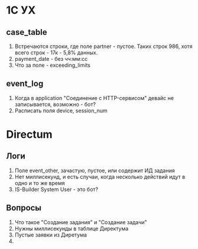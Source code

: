 # 1С УХ
## case_table
1. Встречаются строки, где поле partner - пустое. Таких строк 986, хотя всего строк - 17к - 5,8% данных. 
2. payment_date - без чч:мм:сс
3. Что за поле - exceeding_limits
## event_log
1. Когда в application "Cоединение c HTTP-сервисом" девайс не записывается, возможно - бот?
2. Расписать поля device, session_num

# Directum
## Логи
1. Поле event_other, зачастую, пустое, или содержит ИД задания
2. Нет миллисекунд, и есть случаи, когда несколько действий идут в одно и то же время
3. IS-Builder System User - это бот?
## Вопросы
1. Что такое "Создание задания" и "Создание задачи"
2. Нужны миллисекунды в таблице Директума
3. Пустые заявки из Диретума
4. 